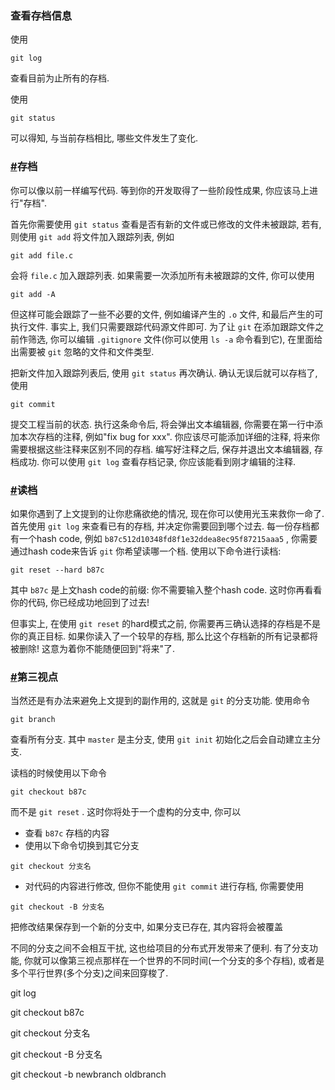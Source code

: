 ### 查看存档信息

使用

```text
git log
```

查看目前为止所有的存档.

使用

```text
git status
```

可以得知, 与当前存档相比, 哪些文件发生了变化.

### [#](https://ysyx.oscc.cc/docs/ics-pa/git.html#存档)存档

你可以像以前一样编写代码. 等到你的开发取得了一些阶段性成果, 你应该马上进行"存档".

首先你需要使用 `git status` 查看是否有新的文件或已修改的文件未被跟踪, 若有, 则使用 `git add` 将文件加入跟踪列表, 例如

```text
git add file.c
```

会将 `file.c` 加入跟踪列表. 如果需要一次添加所有未被跟踪的文件, 你可以使用

```text
git add -A
```

但这样可能会跟踪了一些不必要的文件, 例如编译产生的 `.o` 文件, 和最后产生的可执行文件. 事实上, 我们只需要跟踪代码源文件即可. 为了让 `git` 在添加跟踪文件之前作筛选, 你可以编辑 `.gitignore` 文件(你可以使用 `ls -a` 命令看到它), 在里面给出需要被 `git` 忽略的文件和文件类型.

把新文件加入跟踪列表后, 使用 `git status` 再次确认. 确认无误后就可以存档了, 使用

```text
git commit
```

提交工程当前的状态. 执行这条命令后, 将会弹出文本编辑器, 你需要在第一行中添加本次存档的注释, 例如"fix bug for xxx". 你应该尽可能添加详细的注释, 将来你需要根据这些注释来区别不同的存档. 编写好注释之后, 保存并退出文本编辑器, 存档成功. 你可以使用 `git log` 查看存档记录, 你应该能看到刚才编辑的注释.

### [#](https://ysyx.oscc.cc/docs/ics-pa/git.html#读档)读档

如果你遇到了上文提到的让你悲痛欲绝的情况, 现在你可以使用光玉来救你一命了. 首先使用 `git log` 来查看已有的存档, 并决定你需要回到哪个过去. 每一份存档都有一个hash code, 例如 `b87c512d10348fd8f1e32ddea8ec95f87215aaa5` , 你需要通过hash code来告诉 `git` 你希望读哪一个档. 使用以下命令进行读档:

```text
git reset --hard b87c
```

其中 `b87c` 是上文hash code的前缀: 你不需要输入整个hash code. 这时你再看看你的代码, 你已经成功地回到了过去!

但事实上, 在使用 `git reset` 的hard模式之前, 你需要再三确认选择的存档是不是你的真正目标. 如果你读入了一个较早的存档, 那么比这个存档新的所有记录都将被删除! 这意为着你不能随便回到"将来"了.

### [#](https://ysyx.oscc.cc/docs/ics-pa/git.html#第三视点)第三视点

当然还是有办法来避免上文提到的副作用的, 这就是 `git` 的分支功能. 使用命令

```text
git branch
```

查看所有分支. 其中 `master` 是主分支, 使用 `git init` 初始化之后会自动建立主分支.

读档的时候使用以下命令

```text
git checkout b87c
```

而不是 `git reset` . 这时你将处于一个虚构的分支中, 你可以

- 查看 `b87c` 存档的内容
- 使用以下命令切换到其它分支

```text
git checkout 分支名
```

- 对代码的内容进行修改, 但你不能使用 `git commit` 进行存档, 你需要使用

```text
git checkout -B 分支名
```

把修改结果保存到一个新的分支中, 如果分支已存在, 其内容将会被覆盖

不同的分支之间不会相互干扰, 这也给项目的分布式开发带来了便利. 有了分支功能, 你就可以像第三视点那样在一个世界的不同时间(一个分支的多个存档), 或者是多个平行世界(多个分支)之间来回穿梭了.

git log 

git checkout b87c

git checkout 分支名

git checkout -B 分支名

git checkout -b newbranch oldbranch

